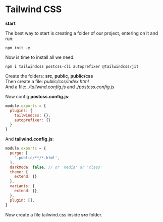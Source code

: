 # Tailwind CSS

__start__ <br/>

The best way to start is creating a folder of our project, entering on it and run: <br/>

```terminal
npm init -y
```

Now is time to install all we need: <br/>

```terminal
npm i tailwindcss postcss-cli autoprefixer @tailwindcss/jit
```

Create the folders: __src__, __public__, __public/css__ <br/>
Then create a file: _public/css/index.html_ <br/>
And a file: _./tailwind.config.js_ and _./postcss.config.js_ <br/>

Now config __postcss.config.js__: <br/>

```javascript
module.exports = {
  plugins: {
    tailwindcss: {},
    autoprefixer: {}
  }
}
```

And __tailwind.config.js__: <br/>

```javascript
module.exports = {
  purge: [
    '.public/**/*.html',
  ],
  darkMode: false, // or 'media' or 'class'
  theme: {
    extend: {}
  },
  variants: {
    extend: {},
  },
  plugin: [],
}
```

Now create a file tailwind.css inside __src__ folder. <br/>
